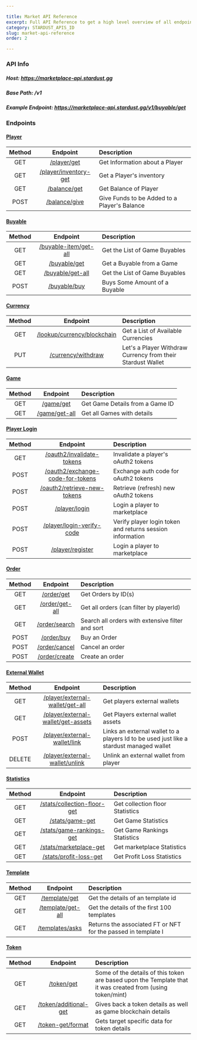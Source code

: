 ```yaml
---

title: Market API Reference
excerpt: Full API Reference to get a high level overview of all endpoints and their functionalities
category: STARDUST_APIS_ID
slug: market-api-reference
order: 2

---
```


### API Info

##### Host: https://marketplace-api.stardust.gg
##### Base Path: /v1
##### Example Endpoint: https://marketplace-api.stardust.gg/v1/buyable/get

### Endpoints


#### [Player](docs.stardust.gg/reference/player-endpoints-1)
| Method | Endpoint | Description |
|:------:|:--------:|:----------- |
|  GET   |   [/player/get](https://docs.stardust.gg/reference/get_player-get)   | Get Information about a Player |
|  GET   |   [/player/inventory-get](https://docs.stardust.gg/reference/get_inventory-player-get)   | Get a Player's inventory  |
|  GET   |   [/balance/get](https://docs.stardust.gg/reference/get_balance-get)   | Get Balance of Player |
|  POST  |   [/balance/give](https://docs.stardust.gg/reference/post_balance-give)   | Give Funds to be Added to a Player's Balance |


#### [Buyable](docs.stardust.gg/reference/buyable-endpoints-1)
| Method | Endpoint | Description |
|:------:|:--------:|:----------- |
|  GET   |   [/buyable-item/get-all](https://docs.stardust.gg/reference/get_buyable-item-get-all-1)   | Get the List of Game Buyables  |
|  GET   |   [/buyable/get](https://docs.stardust.gg/reference/get_buyable-get-1)   | Get a Buyable from a Game  |
|  GET   |   [/buyable/get-all](https://docs.stardust.gg/reference/get_buyable-get-all-1)   | Get the List of Game Buyables  |
|  POST  |   [/buyable/buy](https://docs.stardust.gg/reference/post_buyable-buy-1)   | Buys Some Amount of a Buyable   |


#### [Currency](docs.stardust.gg/reference/currency-endpoints)
| Method | Endpoint | Description |
|:------:|:--------:|:----------- |
|  GET   |   [/lookup/currency/blockchain](https://docs.stardust.gg/reference/get_lookup-currency-blockchain)   | Get a List of Available Currencies  |
|  PUT   |   [/currency/withdraw](https://docs.stardust.gg/reference/put_currency-withdraw)   | Let's a Player Withdraw Currency from their Stardust Wallet  |


#### [Game](docs.stardust.gg/reference/game-endpoints-1)
| Method | Endpoint | Description |
|:------:|:--------:|:----------- |
|  GET   |   [/game/get](https://docs.stardust.gg/reference/get_game-get-1)   | Get Game Details from a Game ID  |
|  GET   |   [/game/get-all](https://docs.stardust.gg/reference/get_game-get-all-1)   | Get all Games with details |


#### [Player Login](docs.stardust.gg/reference/player-login-endpoints)
| Method | Endpoint | Description |
|:------:|:--------:|:----------- |
|  GET   |   [/oauth2/invalidate-tokens](https://docs.stardust.gg/reference/get_oauth2-invalidate-tokens)   | Invalidate a player's oAuth2 tokens |
|  POST  |   [/oauth2/exchange-code-for-tokens](https://docs.stardust.gg/reference/post_oauth2-exchange-code-for-tokens)   | Exchange auth code for oAuth2 tokens  |
|  POST  |   [/oauth2/retrieve-new-tokens](https://docs.stardust.gg/reference/post_oauth2-retrieve-new-tokens)   | Retrieve (refresh) new oAuth2 tokens  |
|  POST  |   [/player/login](https://docs.stardust.gg/reference/post_player-login-1)   | Login a player to marketplace  |
|  POST  |   [/player/login-verify-code](https://docs.stardust.gg/reference/post_login-verify-code)   | Verify player login token and returns session information |
|  POST  |   [/player/register](https://docs.stardust.gg/reference/post_register)   | Login a player to marketplace |


#### [Order](docs.stardust.gg/reference/order-endpoints)
| Method | Endpoint | Description |
|:------:|:--------:|:----------- |
|  GET   |   [/order/get](https://docs.stardust.gg/reference/get_order-get)   | Get Orders by ID(s) |
|  GET   |   [/order/get-all](https://docs.stardust.gg/reference/get_order-get-all)   | Get all orders (can filter by playerId) |
|  GET   |   [/order/search](https://docs.stardust.gg/reference/get_order-search)   | Search all orders with extensive filter and sort |
|  POST  |   [/order/buy](https://docs.stardust.gg/reference/post_order-buy)   |  Buy an Order |
|  POST  |   [/order/cancel](https://docs.stardust.gg/reference/post_order-cancel)   | Cancel an order |
|  POST  |   [/order/create](https://docs.stardust.gg/reference/post_order-create)   | Create an order |


#### [External Wallet](docs.stardust.gg/reference/external-wallet-endpoints)
| Method | Endpoint | Description |
|:------:|:--------:|:----------- |
|  GET   |   [/player/external-wallet/get-all](https://docs.stardust.gg/reference/get_player-external-wallet-get-all)   |    Get players external wallets         |
|  GET   |   [/player/external-wallet/get-assets](https://docs.stardust.gg/reference/get_player-external-wallet-get-assets)   |  Get Players external wallet assets           |
|  POST  |   [/player/external-wallet/link](https://docs.stardust.gg/reference/post_player-external-wallet-link)   | Links an external wallet to a players Id to be used just like a stardust managed wallet |
| DELETE |   [/player/external-wallet/unlink](https://docs.stardust.gg/reference/delete_player-external-wallet-unlink)   |   Unlink an external wallet from player          |


#### [Statistics](docs.stardust.gg/reference/statistics-endpoints)
| Method | Endpoint | Description |
|:------:|:--------:|:----------- |
|  GET   |   [/stats/collection-floor-get](https://docs.stardust.gg/reference/get_stats-collection-floor-get)   | Get collection floor Statistics  |
|  GET   |   [/stats/game-get](https://docs.stardust.gg/reference/get_stats-game-get)   |       Get Game Statistics        |
|  GET   |   [/stats/game-rankings-get](https://docs.stardust.gg/reference/get_stats-game-rankings-get)   |    Get Game Rankings Statistics         |
|  GET   |   [/stats/marketplace-get](https://docs.stardust.gg/reference/get_stats-marketplace-get)   |    Get marketplace Statistics         |
|  GET   |   [/stats/profit-loss-get](https://docs.stardust.gg/reference/get_stats-profit-loss-get)   |    Get Profit Loss Statistics         |


#### [Template](docs.stardust.gg/reference/template-endpoints-1)
| Method | Endpoint | Description |
|:------:|:--------:|:----------- |
|  GET   |   [/template/get](https://docs.stardust.gg/reference/get_template-get-1)   |     Get the details of an template id        |
|  GET   |   [/template/get-all](https://docs.stardust.gg/reference/get_template-get-all-1)   |  Get the details of the first 100 templates |
|  GET   |   [/templates/asks](https://docs.stardust.gg/reference/get_templates-asks)   | Returns the associated FT or NFT for the passed in template I |


#### [Token](docs.stardust.gg/reference/token-endpoints-1)
| Method | Endpoint | Description |
|:------:|:--------:|:----------- |
|  GET   |   [/token/get](https://docs.stardust.gg/reference/get_token-get-1)   |    Some of the details of this token are based upon the Template that it was created from (using token/mint)   |
|  GET   |   [/token/additional-get](https://docs.stardust.gg/reference/get_token-additional-get)   |      Gives back a token details as well as game blockchain details |
|  GET   |   [/token-get/format](https://docs.stardust.gg/reference/get_token-get-format)   |    Gets target specific data for token details         |


<!--

#### [Player](docs.stardust.gg/reference/player-endpoints)
| Method | Endpoint | Description |
|:------:|:--------:|:----------- |
|        | []()         |             |

-->
